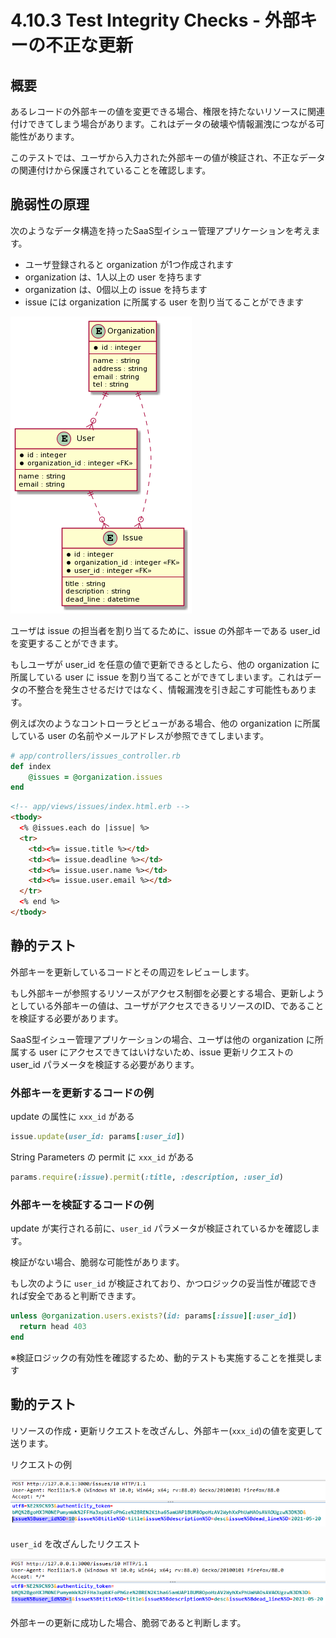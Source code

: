 # 4.10.3 Test Integrity Checks - 外部キーの不正な更新

## 概要

あるレコードの外部キーの値を変更できる場合、権限を持たないリソースに関連付けできてしまう場合があります。これはデータの破壊や情報漏洩につながる可能性があります。

このテストでは、ユーザから入力された外部キーの値が検証され、不正なデータの関連付けから保護されていることを確認します。

## 脆弱性の原理

次のようなデータ構造を持ったSaaS型イシュー管理アプリケーションを考えます。

- ユーザ登録されると organization が1つ作成されます
- organization は、1人以上の user を持ちます
- organization は、0個以上の issue を持ちます
- issue には organization に所属する user を割り当てることができます

![](images/2021-06-03-20-50-56.png)

ユーザは issue の担当者を割り当てるために、issue の外部キーである user_id を変更することができます。

もしユーザが user_id を任意の値で更新できるとしたら、他の organization に所属している user に issue を割り当てることができてしまいます。これはデータの不整合を発生させるだけではなく、情報漏洩を引き起こす可能性もあります。

例えば次のようなコントローラとビューがある場合、他の organization に所属している user の名前やメールアドレスが参照できてしまいます。

```ruby
# app/controllers/issues_controller.rb
def index
    @issues = @organization.issues
end
```

```html
<!-- app/views/issues/index.html.erb -->
<tbody>
  <% @issues.each do |issue| %>
  <tr>
    <td><%= issue.title %></td>
    <td><%= issue.deadline %></td>
    <td><%= issue.user.name %></td>
    <td><%= issue.user.email %></td>
  </tr>
  <% end %>
</tbody>
```


<!--
説明がくどすぎるので要推敲

## 脆弱性の原理

架空のイシュー管理SaaSを想定します。このSaaSは

- ユーザ登録されると organization が1つ作成されます。
- organization は、1人以上の user を持ちます
- organization は、0個以上の issue を持ちます
- issue には organization に所属する user を割り当てることができます

### ER図とデータ

<!--
```plantuml
@startuml
entity "Organization" as e01 {
  *id : integer
  --
  name : string
  address : string
  email : string
  tel : string
}

entity "User" as e02 {
  *id : integer
  *organization_id : integer <<FK>>
  --
  name : string
  email : string
}

entity "Issue" as e03 {
  *id : integer
  *organization_id : integer <<FK>>
  *user_id : integer <<FK>>
  --
  title : string
  description : string
  deadline : datetime
}

e01 ||..o{ e02
e01 ||..o{ e03
e02 ||..o{ e03
@enduml
```

organization

|id|name|
|:--|:--|
|1|Hogehoge, Ltd.|
|2|Foobar Inc.|

user

|id|name|email|organization_id|
|:--|:--|:--|:--|
|1|田中一郎|tanaka@hogehoge.example.com|1|
|2|佐藤次郎|sato@hogehoge.example.com|1|
|3|高橋春子|takahashi@foobar.example.com|2|
|4|鈴木太郎|suzuki@foobar.example.com|2|

issue

|id|name|deadline|organization_id|user_id|
|:--|:--|:--|:--|:--|
|1|書類を作る|5/12|1|1|
|2|書類を送る|5/13|1|2|
|3|電話する|5/11|2|3|
|4|メール送る|5/11|2|4|

### Web画面

`Hogehoge, Ltd.` のイシュー一覧画面は次のように表示されます。

|ToDo|期限|担当者|担当者メールアドレス|
|:--|:--|:--|:--|
|書類を作る|5/12|田中一郎|tanaka@hogehoge.example.com|
|書類を送る|5/13|佐藤次郎|sato@hogehoge.example.com|

### 外部キー改ざんとその影響

issue に担当者を割り当てる次のようなアクションがあるとします。

```ruby
def assign_user
  @issue = @organization.find(params[:issue_id])
  @issue.update(user_id: params[:user_id])
```
-->

## 静的テスト

外部キーを更新しているコードとその周辺をレビューします。

もし外部キーが参照するリソースがアクセス制御を必要とする場合、更新しようとしている外部キーの値は、ユーザがアクセスできるリソースのID、であることを検証する必要があります。

SaaS型イシュー管理アプリケーションの場合、ユーザは他の organization に所属する user にアクセスできてはいけないため、issue 更新リクエストの user_id パラメータを検証する必要があります。

### 外部キーを更新するコードの例

update の属性に `xxx_id` がある

```ruby
issue.update(user_id: params[:user_id])
```

String Parameters の permit に `xxx_id` がある

```ruby
params.require(:issue).permit(:title, :description, :user_id)
```

### 外部キーを検証するコードの例

update が実行される前に、`user_id` パラメータが検証されているかを確認します。

検証がない場合、脆弱な可能性があります。

もし次のように `user_id` が検証されており、かつロジックの妥当性が確認できれば安全であると判断できます。

```ruby
unless @organization.users.exists?(id: params[:issue][:user_id])
  return head 403
end
```

※検証ロジックの有効性を確認するため、動的テストも実施することを推奨します

## 動的テスト

リソースの作成・更新リクエストを改ざんし、外部キー(`xxx_id`)の値を変更して送ります。

リクエストの例

![](images/2021-06-03-23-58-27.png)

`user_id` を改ざんしたリクエスト

![](images/2021-06-03-23-58-57.png)

外部キーの更新に成功した場合、脆弱であると判断します。